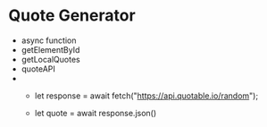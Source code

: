 # Quote Generator
- async function
- getElementById
- getLocalQuotes
- quoteAPI
-  * let response = await fetch("https://api.quotable.io/random");

   * let quote = await response.json() 
